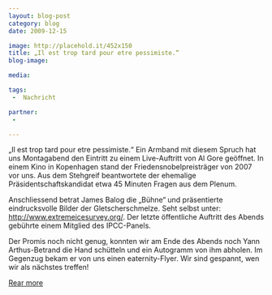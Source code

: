 ```yaml
---
layout: blog-post
category: blog
date: 2009-12-15

image: http://placehold.it/452x150
title: „Il est trop tard pour etre pessimiste.“ 
blog-image:  

media: 

tags:
 -  Nachricht

partner:
 -  

---
```


 „Il est trop tard pour etre pessimiste.“ Ein Armband mit diesem Spruch hat uns Montagabend den Eintritt zu einem Live-Auftritt von Al Gore geöffnet. In einem Kino in Kopenhagen stand der Friedensnobelpreisträger von 2007 vor uns. Aus dem Stehgreif beantwortete der ehemalige Präsidentschaftskandidat etwa 45 Minuten Fragen aus dem Plenum.
 
Anschliessend betrat James Balog die „Bühne“ und präsentierte eindrucksvolle Bilder der Gletscherschmelze. Seht selbst unter: http://www.extremeicesurvey.org/. Der letzte öffentliche Auftritt des Abends gebührte einem Mitglied des IPCC-Panels.

Der Promis noch nicht genug, konnten wir am Ende des Abends noch Yann Arthus-Betrand die Hand schütteln und ein Autogramm von ihm abholen. Im Gegenzug bekam er von uns einen eaternity-Flyer. Wir sind gespannt, wen wir als nächstes treffen!

[Rear more][1]

[1]: 2009-12-15-Il_est_trop_tard_pour_etre_pessimiste_II.md
 
